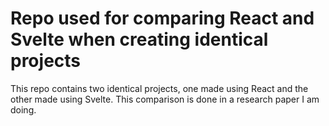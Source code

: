 # Repo used for comparing React and Svelte when creating identical projects
This repo contains two identical projects, one made using React and the other made using Svelte.
This comparison is done in a research paper I am doing.

